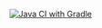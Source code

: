 [![Java CI with Gradle](https://github.com/sibiryakov27/rest-task3/actions/workflows/gradle.yml/badge.svg)](https://github.com/sibiryakov27/rest-task3/actions/workflows/gradle.yml)

